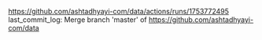 https://github.com/ashtadhyayi-com/data/actions/runs/1753772495
last_commit_log: Merge branch 'master' of https://github.com/ashtadhyayi-com/data